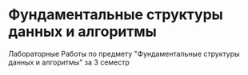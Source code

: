 # Фундаментальные структуры данных и алгоритмы

Лабораторные Работы по предмету "Фундаментальные структуры данных и алгоритмы" за 3 семестр

